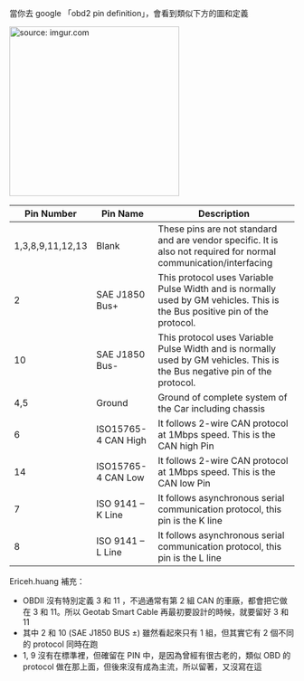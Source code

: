 

當你去 google 「obd2 pin definition」，會看到類似下方的圖和定義

<a href="https://imgur.com/MMagcU7"><img src="https://i.imgur.com/MMagcU7.png" title="source: imgur.com" width="300px"/></a>

|Pin Number|Pin Name|Description|
|---|---|----|
|1,3,8,9,11,12,13|Blank|These pins are not standard and are vendor specific. It is also not required for normal communication/interfacing|
|2|SAE J1850 Bus+|This protocol uses Variable Pulse Width and is normally used by GM vehicles. This is the Bus positive pin of the protocol.|
|10|SAE J1850 Bus-|This protocol uses Variable Pulse Width and is normally used by GM vehicles. This is the Bus negative pin of the protocol.|
|4,5|Ground|Ground of complete system of the Car including chassis|
|6|ISO15765-4 CAN High|It follows 2-wire CAN protocol at 1Mbps speed. This is the CAN high Pin|
|14|ISO15765-4 CAN Low|It follows 2-wire CAN protocol at 1Mbps speed. This is the CAN low Pin|
|7|ISO 9141 – K Line|It follows asynchronous serial communication protocol, this pin is the K line|
|8|ISO 9141 – L Line|It follows asynchronous serial communication protocol, this pin is the L line|

Ericeh.huang 補充：
- OBDⅡ 沒有特別定義 3 和 11 ，不過通常有第 2 組 CAN 的車廠，都會把它做在 3 和 11。所以 Geotab Smart Cable 再最初要設計的時候，就要留好 3 和 11
- 其中 2 和 10 (SAE J1850 BUS ±) 雖然看起來只有 1 組，但其實它有 2 個不同的 protocol 同時在跑
- 1, 9 沒有在標準裡，但確留在 PIN 中，是因為曾經有很古老的，類似 OBD 的 protocol 做在那上面，但後來沒有成為主流，所以留著，又沒寫在這